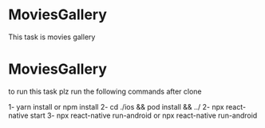 # MoviesGallery

This task is movies gallery 

# MoviesGallery
to run this task plz run the following commands after clone 

1- yarn install or npm install 
2- cd ./ios && pod install && ../
2- npx react-native start
3- npx react-native run-android or npx react-native run-android
